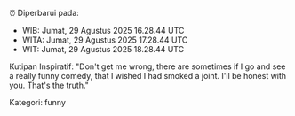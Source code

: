 ⏰ Diperbarui pada:
- WIB: Jumat, 29 Agustus 2025 16.28.44 UTC
- WITA: Jumat, 29 Agustus 2025 17.28.44 UTC
- WIT: Jumat, 29 Agustus 2025 18.28.44 UTC

Kutipan Inspiratif:
"Don't get me wrong, there are sometimes if I go and see a really funny comedy, that I wished I had smoked a joint. I'll be honest with you. That's the truth."


Kategori: funny

